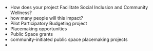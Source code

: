 * How does your project Facilitate Social Inclusion and Community
Wellness?
* how many people will this impact?
* Pilot Participatory Budgeting project
* Placemaking opportunities
* Public Space grants 
* community-initiated public space
placemaking projects
* 
